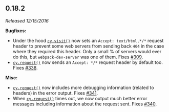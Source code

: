 ## 0.18.2

_Released 12/15/2016_

**Bugfixes:**

- Under the hood [`cy.visit()`](/api/commands/visit) now sets an `Accept: text/html,*/*` request header to prevent some web servers from sending back `404` in the case where they required this header. Only a small % of servers would ever do this, but `webpack-dev-server` was one of them. Fixes [#309](https://github.com/cypress-io/cypress/issues/309).
- [`cy.request()`](/api/commands/request) now sends an `Accept: */*` request header by default too. Fixes [#338](https://github.com/cypress-io/cypress/issues/338).

**Misc:**

- [`cy.request()`](/api/commands/request) now includes more debugging information (related to headers) in the error output. Fixes [#341](https://github.com/cypress-io/cypress/issues/341).
- When [`cy.request()`](/api/commands/request) times out, we now output much better error messages including information about the request sent. Fixes [#340](https://github.com/cypress-io/cypress/issues/340).
